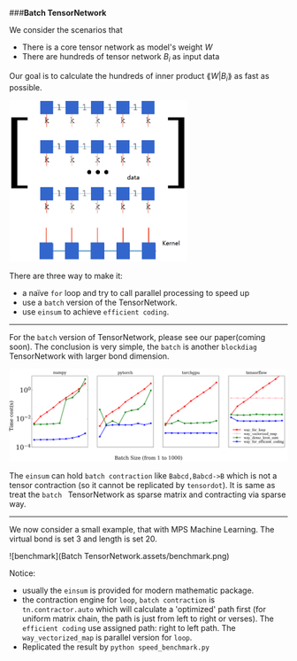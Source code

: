 ###**Batch TensorNetwork**

We consider the scenarios that 

- There is a core tensor network as model's weight $W$
- There are hundreds of tensor network $B_i$ as input data

Our goal is to calculate the hundreds of inner product  $\lang W|B_i\rang$ as fast as possible.

<img src="https://github.com/veya2ztn/TNproject/blob/main/benchmark/BatchContraction/figures/diagram1.png" alt="diagram1" style="zoom:50%;" />

There are three way to make it:

- a naïve `for` loop and try to call parallel processing to speed up
- use a `batch` version of the TensorNetwork.
- use `einsum` to achieve `efficient coding`.

------

For the `batch` version of TensorNetwork, please see our paper(coming soon). The conclusion is very simple, the `batch` is another `blockdiag` TensorNetwork with larger bond dimension.

![image-20220124112616361](https://github.com/veya2ztn/TNproject/blob/main/benchmark/BatchContraction/figures/benchmark.png)

The `einsum` can hold `batch contraction` like `Babcd,Babcd->B` which is not a tensor contraction (so it cannot be replicated by `tensordot`). It is same as treat the `batch ` TensorNetwork as sparse matrix and contracting via sparse way.

-----

We now consider a small example, that with MPS Machine Learning. The virtual bond is set 3 and length is set 20. 

![benchmark](Batch TensorNetwork.assets/benchmark.png)

Notice:

- usually the `einsum` is provided for modern mathematic package.
- the contraction engine for `loop`, `batch contraction` is `tn.contractor.auto` which will calculate a 'optimized' path first (for uniform matrix chain, the path is just from left to right or verses). The `efficient coding` use assigned path: right to left path. The `way_vectorized_map` is parallel version for `loop`. 
- Replicated the result by `python speed_benchmark.py`
